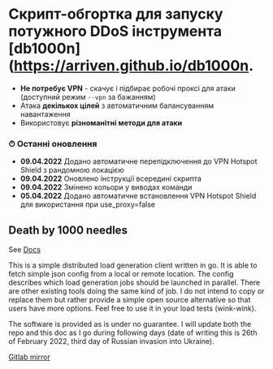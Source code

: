 # Скрипт-обгортка для запуску потужного DDoS інструмента [db1000n](https://arriven.github.io/db1000n.

- **Не потребує VPN** - скачує і підбирає робочі проксі для атаки (доступний режим `--vpn` за бажанням)
- Атака **декількох цілей** з автоматичним балансуванням навантаження
- Використовує **різноманітні методи для атаки**

### ⏱ Останні оновлення

- **09.04.2022** Додано автоматичне перепідключення до VPN Hotspot Shield з рандомною локацією
- **09.04.2022** Оновлено інструкції всередині скрипта
- **09.04.2022** Змінено кольори у виводах команди
- **05.04.2022** Додано автоматичне встановлення VPN Hotspot Shield для використання при use_proxy=false

## Death by 1000 needles

See [Docs](https://arriven.github.io/db1000n)

This is a simple distributed load generation client written in go.
It is able to fetch simple json config from a local or remote location.
The config describes which load generation jobs should be launched in parallel.
There are other existing tools doing the same kind of job.
I do not intend to copy or replace them but rather provide a simple open source alternative so that users have more options.
Feel free to use it in your load tests (wink-wink).

The software is provided as is under no guarantee.
I will update both the repo and this doc as I go during following days (date of writing this is 26th of February 2022, third day of Russian invasion into Ukraine).

[Gitlab mirror](https://gitlab.com/db1000n/db1000n.git)
